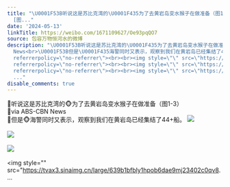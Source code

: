 ```yaml
---
title: "\U0001F53B听说这是苏比克湾的\U0001F435为了去黄岩岛变水猴子在做准备（图1-3）\U0001F53Bvia ABS-CBN News\U0001F53B但是\U0001F435海警同时又表示，观察到我们在黄岩岛已经集结了44+船。
  [图..."
date: '2024-05-13'
linkTitle: https://weibo.com/1671109627/Oe93pqQO7
source: 包容万物恒河水的微博
description: "\U0001F53B听说这是苏比克湾的\U0001F435为了去黄岩岛变水猴子在做准备（图1-3）<br>\U0001F53Bvia ABS-CBN
  News<br>\U0001F53B但是\U0001F435海警同时又表示，观察到我们在黄岩岛已经集结了44+船。 <img style=\"\" src=\"https://tvax4.sinaimg.cn/large/639b1bfbly1hpob3554tqj20ht0nr112.jpg\"
  referrerpolicy=\"no-referrer\"><br><br><img style=\"\" src=\"https://tvax2.sinaimg.cn/large/639b1bfbly1hpob378yqyj20ht0nr46c.jpg\"
  referrerpolicy=\"no-referrer\"><br><br><img style=\"\" src=\"https://tvax1.sinaimg.cn/large/639b1bfbly1hpob39kwrlj20ht0nr46v.jpg\"
  referrerpolicy=\"no-referrer\"><br><br><img style=\"\" src=\"https://tvax3.sinaimg.cn/large/639b1bfbly1hpob6dae9mj23402c0qv8.
  ..."
disable_comments: true
---
```

🔻听说这是苏比克湾的🐵为了去黄岩岛变水猴子在做准备（图1-3）<br>🔻via ABS-CBN News<br>🔻但是🐵海警同时又表示，观察到我们在黄岩岛已经集结了44+船。 <img style="" src="https://tvax4.sinaimg.cn/large/639b1bfbly1hpob3554tqj20ht0nr112.jpg" referrerpolicy="no-referrer"><br><br><img style="" src="https://tvax2.sinaimg.cn/large/639b1bfbly1hpob378yqyj20ht0nr46c.jpg" referrerpolicy="no-referrer"><br><br><img style="" src="https://tvax1.sinaimg.cn/large/639b1bfbly1hpob39kwrlj20ht0nr46v.jpg" referrerpolicy="no-referrer"><br><br><img style="" src="https://tvax3.sinaimg.cn/large/639b1bfbly1hpob6dae9mj23402c0qv8. ...